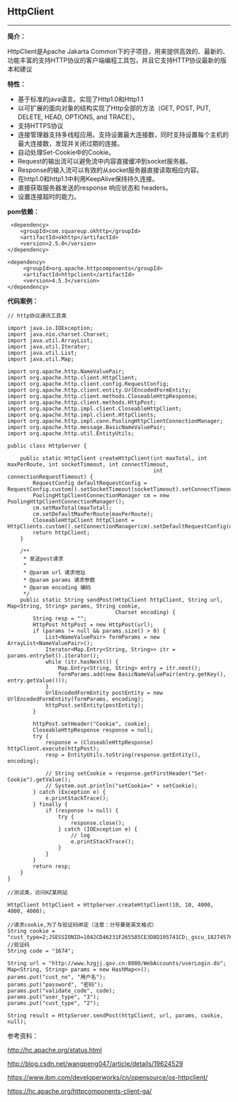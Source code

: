 ## HttpClient

---

**简介：**

HttpClient是Apache Jakarta Common下的子项目，用来提供高效的、最新的、功能丰富的支持HTTP协议的客户端编程工具包，并且它支持HTTP协议最新的版本和建议

**特性：**

*	基于标准的java语言。实现了Http1.0和Http1.1
*	以可扩展的面向对象的结构实现了Http全部的方法（GET, POST, PUT, DELETE, HEAD, OPTIONS, and TRACE）。
*	支持HTTPS协议
*	连接管理器支持多线程应用。支持设置最大连接数，同时支持设置每个主机的最大连接数，发现并关闭过期的连接。
*	自动处理Set-Cookie中的Cookie。
*	Request的输出流可以避免流中内容直接缓冲到socket服务器。
*	Response的输入流可以有效的从socket服务器直接读取相应内容。
*	在http1.0和http1.1中利用KeepAlive保持持久连接。
*	直接获取服务器发送的response 响应状态和 headers。
*	设置连接超时的能力。


**pom依赖：**

```
 <dependency>
    <groupId>com.squareup.okhttp</groupId>
    <artifactId>okhttp</artifactId>
    <version>2.5.0</version>
</dependency>

<dependency>
	 <groupId>org.apache.httpcomponents</groupId>
	 <artifactId>httpclient</artifactId>
	 <version>4.5.3</version>
</dependency>
```


**代码案例：**

```
// http协议通讯工具类

import java.io.IOException;
import java.nio.charset.Charset;
import java.util.ArrayList;
import java.util.Iterator;
import java.util.List;
import java.util.Map;

import org.apache.http.NameValuePair;
import org.apache.http.client.HttpClient;
import org.apache.http.client.config.RequestConfig;
import org.apache.http.client.entity.UrlEncodedFormEntity;
import org.apache.http.client.methods.CloseableHttpResponse;
import org.apache.http.client.methods.HttpPost;
import org.apache.http.impl.client.CloseableHttpClient;
import org.apache.http.impl.client.HttpClients;
import org.apache.http.impl.conn.PoolingHttpClientConnectionManager;
import org.apache.http.message.BasicNameValuePair;
import org.apache.http.util.EntityUtils;

public class HttpServer {

    public static HttpClient createHttpClient(int maxTotal, int maxPerRoute, int socketTimeout, int connectTimeout,
                                              int connectionRequestTimeout) {
        RequestConfig defaultRequestConfig = RequestConfig.custom().setSocketTimeout(socketTimeout).setConnectTimeout(connectTimeout).setConnectionRequestTimeout(connectionRequestTimeout).build();
        PoolingHttpClientConnectionManager cm = new PoolingHttpClientConnectionManager();
        cm.setMaxTotal(maxTotal);
        cm.setDefaultMaxPerRoute(maxPerRoute);
        CloseableHttpClient httpClient = HttpClients.custom().setConnectionManager(cm).setDefaultRequestConfig(defaultRequestConfig).build();
        return httpClient;
    }

    /**
     * 发送post请求
     * 
     * @param url 请求地址
     * @param params 请求参数
     * @param encoding 编码
     */
    public static String sendPost(HttpClient httpClient, String url, Map<String, String> params, String cookie,
                                  Charset encoding) {
        String resp = "";
        HttpPost httpPost = new HttpPost(url);
        if (params != null && params.size() > 0) {
            List<NameValuePair> formParams = new ArrayList<NameValuePair>();
            Iterator<Map.Entry<String, String>> itr = params.entrySet().iterator();
            while (itr.hasNext()) {
                Map.Entry<String, String> entry = itr.next();
                formParams.add(new BasicNameValuePair(entry.getKey(), entry.getValue()));
            }
            UrlEncodedFormEntity postEntity = new UrlEncodedFormEntity(formParams, encoding);
            httpPost.setEntity(postEntity);
        }

        httpPost.setHeader("Cookie", cookie);
        CloseableHttpResponse response = null;
        try {
            response = (CloseableHttpResponse) httpClient.execute(httpPost);
            resp = EntityUtils.toString(response.getEntity(), encoding);

            // String setCookie = response.getFirstHeader("Set-Cookie").getValue();
            // System.out.println("setCookie=" + setCookie);
        } catch (Exception e) {
            e.printStackTrace();
        } finally {
            if (response != null) {
                try {
                    response.close();
                } catch (IOException e) {
                    // log
                    e.printStackTrace();
                }
            }
        }
        return resp;
    }
}

```

```
//测试类，访问HZ某网站

HttpClient httpClient = HttpServer.createHttpClient(10, 10, 4000, 4000, 4000);

//请求cookie,为了与验证码绑定（注意：分号要是英文格式）
String cookie = "cust_type=2;JSESSIONID=1042CD46231F265585CE3D8D105741CD;_gscu_1827457641=573266013u4vos16";
//验证码
String code = "1674"; 

String url = "http://www.hzgjj.gov.cn:8080/WebAccounts/userLogin.do";
Map<String, String> params = new HashMap<>();
params.put("cust_no", "用户名");
params.put("password", "密码");
params.put("validate_code", code);
params.put("user_type", "3");
params.put("cust_type", "2");

String result = HttpServer.sendPost(httpClient, url, params, cookie, null);
```



参考资料：

http://hc.apache.org/status.html

http://blog.csdn.net/wangpeng047/article/details/19624529

https://www.ibm.com/developerworks/cn/opensource/os-httpclient/

https://hc.apache.org/httpcomponents-client-ga/
